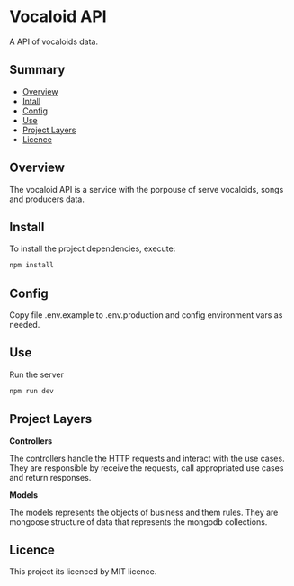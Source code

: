 # Vocaloid API
A API of vocaloids data.

## Summary

- [Overview](#overview)
- [Intall](#install)
- [Config](#config)
- [Use](#use)
- [Project Layers](#project-layers)
- [Licence](#licence)

## Overview

The vocaloid API is a service with the porpouse of serve vocaloids, songs and producers data.

## Install

To install the project dependencies, execute:

```bash
npm install
```

## Config

Copy file .env.example to .env.production and config environment vars as needed.

## Use

Run the server

```bash
npm run dev
```

## Project Layers

**Controllers**

The controllers handle the HTTP requests and interact with the use cases. They are responsible by receive the requests, call appropriated use cases and return responses.

**Models**

The models represents the objects of business and them rules. They are mongoose structure of data that represents the mongodb collections.

## Licence

This project its licenced by MIT licence.

